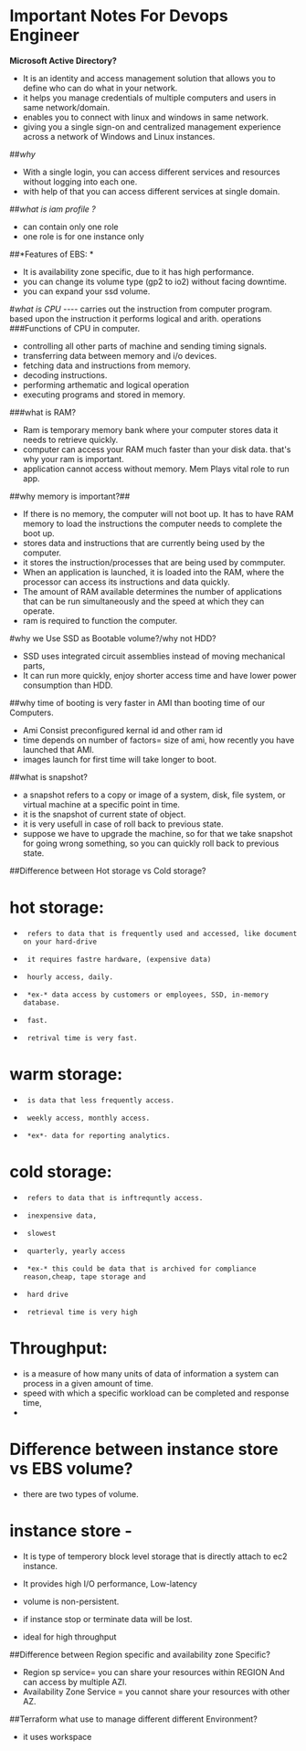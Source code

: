 # **Important Notes For Devops Engineer**
 **Microsoft Active Directory?**

- It is an identity and access management solution that allows you to define who can do what in your network.
- it helps you manage credentials of multiple computers and users in same network/domain.
- enables you to connect with linux and windows in same network.
- giving you a single sign-on and centralized management experience across a network of Windows and Linux instances.


##*why*
- With a single login, you can access different services and resources without logging into each one.
- with help of that you can access different services at single domain.
 
 ##*what is iam profile ?*
 - can contain only one role
 - one role is for one instance only
 
 
 ##*Features of EBS: *
 - It is availability zone specific, due to it has high performance.
 - you can change its volume type (gp2 to io2) without facing downtime.
 - you can expand your ssd volume.
 
 
#*what is CPU*
---- carries out the instruction from computer program. based upon the instruction it performs logical and arith. operations
###Functions of CPU in computer.
- controlling all other parts of machine and sending timing signals.
- transferring data between memory and i/o devices.
- fetching data and instructions from memory.
- decoding instructions.
- performing arthematic and logical operation
- executing programs and stored in memory.

###what is RAM?
- Ram is temporary memory bank where your computer stores data it needs to retrieve quickly.
- computer can access your RAM much faster than your disk data. that's why your ram is important.
- application cannot access without memory. Mem Plays vital role to run app.

##why memory is important?##
- If there is no memory, the computer will not boot up. It has to have RAM memory to load the instructions the computer needs to complete the boot up.
-  stores data and instructions that are currently being used by the computer. 
-  it stores the instruction/processes that are being used by commputer.
-  When an application is launched, it is loaded into the RAM, where the processor can access its instructions and data quickly.
-  The amount of RAM available determines the number of applications that can be run simultaneously and the speed at which they can operate.
-  ram is required to function the computer.


#why we Use SSD as Bootable volume?/why not HDD?
- SSD uses integrated circuit assemblies instead of moving mechanical parts,
- It can run more quickly, enjoy shorter access time and have lower power consumption than HDD.


##why time of booting is very faster in AMI than booting time of our Computers. 
- Ami Consist preconfigured kernal id and other ram id 
- time depends on number of factors= size of ami, how recently you have launched that AMI. 
- images launch for first time will take longer to boot.

##what is snapshot?
- a snapshot refers to a copy or image of a system, disk, file system, or virtual machine at a specific point in time.
- it is the snapshot of current state of object.
- it is very usefull in case of roll back to previous state.
- suppose we have to upgrade the machine, so for that we take snapshot for going wrong something, so you can quickly roll back to previous state.


##Difference between Hot storage vs Cold storage?
# hot storage:
-      refers to data that is frequently used and accessed, like document on your hard-drive 
-      it requires fastre hardware, (expensive data)
-      hourly access, daily.
-      *ex-* data access by customers or employees, SSD, in-memory database.
-      fast.
-      retrival time is very fast.

# warm storage:
-      is data that less frequently access.
-      weekly access, monthly access.
-      *ex*- data for reporting analytics.


# cold storage:
-      refers to data that is inftrequntly access.
-      inexpensive data,
-      slowest
-      quarterly, yearly access
-      *ex-* this could be data that is archived for compliance reason,cheap, tape storage and 
-      hard drive
-      retrieval time is very high

# Throughput:
- is a measure of how many units of data of information a system can process in a given amount of time.
- speed with which a specific workload can be completed and response time, 
-  

# Difference between instance store vs EBS volume?
- there are two types of volume.
# instance store - 
 - It is type of temperory block level storage that is directly attach to ec2 instance.
 - It provides high I/O performance, Low-latency 
 - volume is non-persistent.
 - if instance stop or terminate data will be lost.

- ideal for high throughput


##Difference between Region specific and availability zone Specific?
- Region sp service= you can share your resources within REGION And can access by multiple AZI.
- Availability Zone Service = you cannot share your resources with other AZ.



##Terraform what use to manage different different Environment?
- it uses workspace














